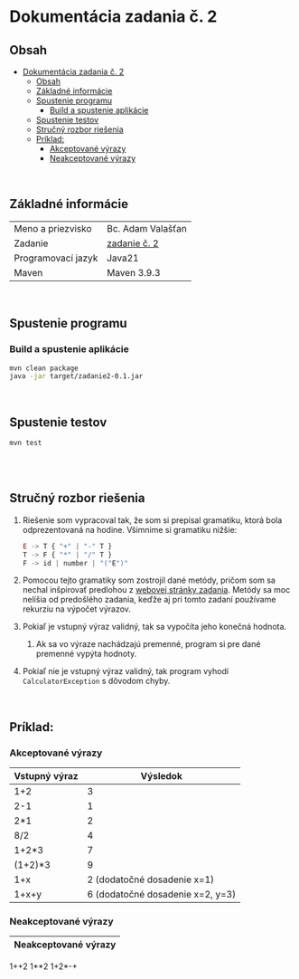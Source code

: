 # Dokumentácia zadania č. 2

## Obsah
- [Dokumentácia zadania č. 2](#dokumentácia-zadania-č-2)
	- [Obsah](#obsah)
	- [Základné informácie](#základné-informácie)
	- [Spustenie programu](#spustenie-programu)
		- [Build a spustenie aplikácie](#build-a-spustenie-aplikácie)
	- [Spustenie testov](#spustenie-testov)
	- [Stručný rozbor riešenia](#stručný-rozbor-riešenia)
	- [Príklad:](#príklad)
		- [Akceptované výrazy](#akceptované-výrazy)
		- [Neakceptované výrazy](#neakceptované-výrazy)

<br>

## Základné informácie
| | |
|-|-|
Meno a priezvisko | Bc. Adam Valašťan
Zadanie |	[zadanie č. 2](https://kurzy.kpi.fei.tuke.sk/fj/labs/05.html)
Programovací jazyk | Java21
Maven | Maven 3.9.3

<br>

## Spustenie programu
### Build a spustenie aplikácie
```sh
mvn clean package
java -jar target/zadanie2-0.1.jar
```

<br>

## Spustenie testov
```sh
mvn test
```

<br>
<br>

## Stručný rozbor riešenia
1. Riešenie som vypracoval tak, že som si prepísal gramatiku, ktorá bola odprezentovaná na hodine. Všimnime si gramatiku nižšie:
	```js
	E -> T { "+" | "-" T }
	T -> F { "*" | "/" T }
	F -> id | number | "("E")"
	```

2. Pomocou tejto gramatiky som zostrojil dané metódy, pričom som sa nechal inšpirovať predlohou z [webovej stránky zadania](https://kurzy.kpi.fei.tuke.sk/fj/labs/05.html). Metódy sa moc nelíšia od predošlého zadania, keďže aj pri tomto zadaní používame rekurziu na výpočet výrazov.

3. Pokiaľ je vstupný výraz validný, tak sa vypočíta jeho konečná hodnota.
	1. Ak sa vo výraze nachádzajú premenné, program si pre dané premenné vypýta hodnoty.

4. Pokiaľ nie je vstupný výraz validný, tak program vyhodí `CalculatorException` s dôvodom chyby.

<br>

## Príklad:
### Akceptované výrazy
| Vstupný výraz | Výsledok |
|-|-|
1+2 | 3
2-1 | 1
2*1 | 2
8/2 | 4
1+2*3 | 7
(1+2)*3 | 9
1+x | 2 (dodatočné dosadenie x=1)
1+x+y | 6 (dodatočné dosadenie x=2, y=3)

### Neakceptované výrazy
| Neakceptované výrazy |
|-|
1++2
1**2
1+2*-+